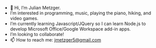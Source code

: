 - 👋 Hi, I’m Julian Metzger.
- I’m interested in programming, music, playing the piano, hiking, and video games.
- I’m currently learning Javascript/JQuery so I can learn Node.js to develop Microsoft Office/Google Workspace add-in apps.
- I’m looking to collaborate!
- 📫 How to reach me: jmetzger5@gmail.com

<!---
GrandmaCoding/GrandmaCoding is a ✨ special ✨ repository because its `README.md` (this file) appears on your GitHub profile.
You can click the Preview link to take a look at your changes.
--->
